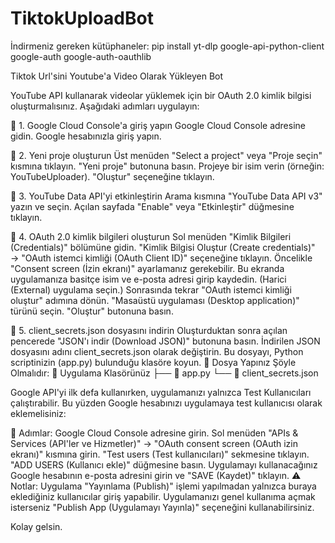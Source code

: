 # TiktokUploadBot
İndirmeniz gereken kütüphaneler:
pip install yt-dlp google-api-python-client google-auth google-auth-oauthlib


Tiktok Url'sini Youtube'a Video Olarak Yükleyen Bot

YouTube API kullanarak videolar yüklemek için bir OAuth 2.0 kimlik bilgisi oluşturmalısınız. Aşağıdaki adımları uygulayın:

📌 1. Google Cloud Console'a giriş yapın
Google Cloud Console adresine gidin.
Google hesabınızla giriş yapın.

📌 2. Yeni proje oluşturun
Üst menüden "Select a project" veya "Proje seçin" kısmına tıklayın.
"Yeni proje" butonuna basın.
Projeye bir isim verin (örneğin: YouTubeUploader).
"Oluştur" seçeneğine tıklayın.

📌 3. YouTube Data API'yi etkinleştirin
Arama kısmına "YouTube Data API v3" yazın ve seçin.
Açılan sayfada "Enable" veya "Etkinleştir" düğmesine tıklayın.

📌 4. OAuth 2.0 kimlik bilgileri oluşturun
Sol menüden "Kimlik Bilgileri (Credentials)" bölümüne gidin.
"Kimlik Bilgisi Oluştur (Create credentials)" → "OAuth istemci kimliği (OAuth Client ID)" seçeneğine tıklayın.
Öncelikle "Consent screen (İzin ekranı)" ayarlamanız gerekebilir. Bu ekranda uygulamanıza basitçe isim ve e-posta adresi girip kaydedin. (Harici (External) uygulama seçin.)
Sonrasında tekrar "OAuth istemci kimliği oluştur" adımına dönün.
"Masaüstü uygulaması (Desktop application)" türünü seçin.
"Oluştur" butonuna basın.

📌 5. client_secrets.json dosyasını indirin
Oluşturduktan sonra açılan pencerede "JSON'ı indir (Download JSON)" butonuna basın.
İndirilen JSON dosyasını adını client_secrets.json olarak değiştirin.
Bu dosyayı, Python scriptinizin (app.py) bulunduğu klasöre koyun.
📁 Dosya Yapınız Şöyle Olmalıdır:
📂 Uygulama Klasörünüz
├── 📄 app.py
└── 📄 client_secrets.json

Google API'yi ilk defa kullanırken, uygulamanızı yalnızca Test Kullanıcıları çalıştırabilir. Bu yüzden Google hesabınızı uygulamaya test kullanıcısı olarak eklemelisiniz:

🔸 Adımlar:
Google Cloud Console adresine girin.
Sol menüden "APIs & Services (API'ler ve Hizmetler)" → "OAuth consent screen (OAuth izin ekranı)" kısmına girin.
"Test users (Test kullanıcıları)" sekmesine tıklayın.
"ADD USERS (Kullanıcı ekle)" düğmesine basın.
Uygulamayı kullanacağınız Google hesabının e-posta adresini girin ve "SAVE (Kaydet)" tıklayın.
⚠️ Notlar:
Uygulama "Yayınlama (Publish)" işlemi yapılmadan yalnızca buraya eklediğiniz kullanıcılar giriş yapabilir.
Uygulamanızı genel kullanıma açmak isterseniz "Publish App (Uygulamayı Yayınla)" seçeneğini kullanabilirsiniz.

Kolay gelsin.
